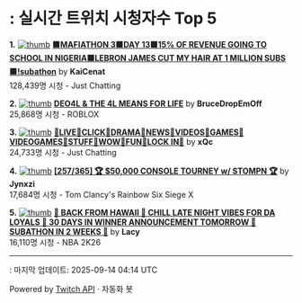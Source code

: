 # : 실시간 트위치 시청자수 Top 5

**1.** [![thumb](https://static-cdn.jtvnw.net/previews-ttv/live_user_kaicenat-320x180.jpg)](https://twitch.tv/KaiCenat)
**[🟩MAFIATHON 3🟩DAY 13🟩15% OF REVENUE GOING TO SCHOOL IN NIGERIA🟩LEBRON JAMES CUT MY HAIR AT 1 MILLION SUBS🟩!subathon](https://twitch.tv/KaiCenat)** by **KaiCenat**<br>128,439명 시청  - Just Chatting

**2.** [![thumb](https://static-cdn.jtvnw.net/previews-ttv/live_user_brucedropemoff-320x180.jpg)](https://twitch.tv/BruceDropEmOff)
**[DEO4L & THE 4L MEANS FOR LIFE](https://twitch.tv/BruceDropEmOff)** by **BruceDropEmOff**<br>25,868명 시청  - ROBLOX

**3.** [![thumb](https://static-cdn.jtvnw.net/previews-ttv/live_user_xqc-320x180.jpg)](https://twitch.tv/xQc)
**[🌟LIVE🌟CLICK🌟DRAMA🌟NEWS🌟VIDEOS🌟GAMES🌟VIDEOGAMES🌟STUFF🌟WOW🌟FUN🌟LOCK IN🌟](https://twitch.tv/xQc)** by **xQc**<br>24,733명 시청  - Just Chatting

**4.** [![thumb](https://static-cdn.jtvnw.net/previews-ttv/live_user_jynxzi-320x180.jpg)](https://twitch.tv/Jynxzi)
**[[257/365] 🏆 $50,000 CONSOLE TOURNEY w/ STOMPN 🏆](https://twitch.tv/Jynxzi)** by **Jynxzi**<br>17,684명 시청  - Tom Clancy's Rainbow Six Siege X

**5.** [![thumb](https://static-cdn.jtvnw.net/previews-ttv/live_user_lacy-320x180.jpg)](https://twitch.tv/Lacy)
**[🙂 BACK FROM HAWAII 🙂 CHILL LATE NIGHT VIBES FOR DA LOYALS 🙂 30 DAYS IN WINNER ANNOUNCEMENT TOMORROW 🙂 SUBATHON IN 2 WEEKS 🙂](https://twitch.tv/Lacy)** by **Lacy**<br>16,110명 시청  - NBA 2K26


---
: 마지막 업데이트: 2025-09-14 04:14 UTC

Powered by [Twitch API](https://dev.twitch.tv/docs/api/reference) · 자동화 봇